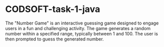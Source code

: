 # CODSOFT-task-1-java
The "Number Game" is an interactive guessing game designed to engage users in a fun and challenging activity. The game generates a random number within a specified range, typically between 1 and 100. The user is then prompted to guess the generated number.
